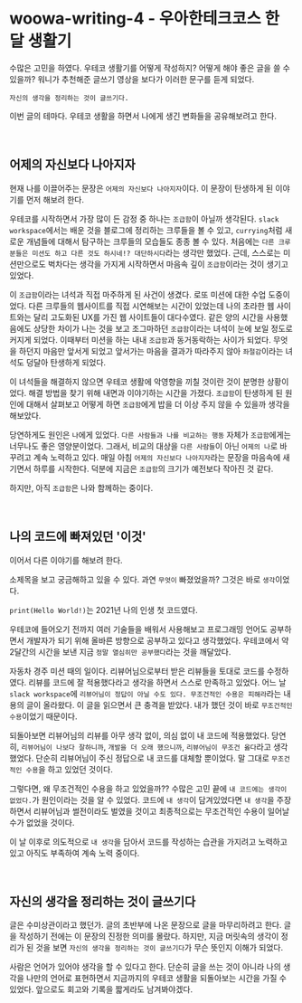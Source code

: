 # woowa-writing-4 - 우아한테크코스 한 달 생활기

수많은 고민을 하였다. 우테코 생활기를 어떻게 작성하지? 어떻게 해야 좋은 글을 쓸 수 있을까? 워니가 추천해준 글쓰기 영상을 보다가 이러한 문구를 듣게 되었다.

`자신의 생각을 정리하는 것이 글쓰기다.`

이번 글의 테마다. 우테코 생활을 하면서 나에게 생긴 변화들을 공유해보려고 한다.

<br>

## 어제의 자신보다 나아지자

현재 나를 이끌어주는 문장은 `어제의 자신보다 나아지자`이다. 이 문장이 탄생하게 된 이야기를 먼저 해보려 한다.

우테코를 시작하면서 가장 많이 든 감정 중 하나는 `조급함`이 아닐까 생각된다. `slack workspace`에서는 배운 것을 블로그에 정리하는 크루들을 볼 수 있고, `currying`처럼 새로운 개념들에 대해서 탐구하는 크루들의 모습들도 종종 볼 수 있다. 처음에는 `다른 크루분들은 미션도 하고 다른 것도 하시네!? 대단하시다`라는 생각만 했었다. 근데, 스스로는 미션만으로도 벅차다는 생각을 가지게 시작하면서 마음속 깊이 `조급함`이라는 것이 생기고 있었다.

이 `조급함`이라는 녀석과 직접 마주하게 된 사건이 생겼다. 로또 미션에 대한 수업 도중이었다. 다른 크루들의 웹사이트를 직접 시연해보는 시간이 있었는데 나의 초라한 웹 사이트와는 달리 고도화된 UX를 가진 웹 사이트들이 대다수였다. 같은 양의 시간을 사용했음에도 상당한 차이가 나는 것을 보고 조그마하던 `조급함`이라는 녀석이 눈에 보일 정도로 커지게 되었다. 이때부터 미션을 하는 내내 `조급함`과 동거동락하는 사이가 되었다. 무엇을 하던지 마음만 앞서게 되었고 앞서가는 마음을 결과가 따라주지 않아 `좌절감`이라는 녀석도 덩달아 탄생하게 되었다.

이 녀석들을 해결하지 않으면 우테코 생활에 악영향을 끼칠 것이란 것이 분명한 상황이었다. 해결 방법을 찾기 위해 내면과 이야기하는 시간을 가졌다. `조급함`이 탄생하게 된 원인에 대해서 살펴보고 어떻게 하면 `조급함`에게 밥을 더 이상 주지 않을 수 있을까 생각을 해보았다.

당연하게도 원인은 `나`에게 있었다. `다른 사람들과 나를 비교하는 행동` 자체가 `조급함`에게는 너무나도 좋은 영양분이었다. 그래서, 비교의 대상을 `다른 사람들`이 아닌 `어제의 나`로 바꾸려고 계속 노력하고 있다. 매일 아침 `어제의 자신보다 나아지자`라는 문장을 마음속에 새기면서 하루를 시작한다. 덕분에 지금은 `조급함`의 크기가 예전보다 작아진 것 같다.

하지만, 아직 `조급함`은 나와 함께하는 중이다.

<br>

## 나의 코드에 빠져있던 '이것'

이어서 다른 이야기를 해보려 한다.

소제목을 보고 궁금해하고 있을 수 있다. 과연 `무엇이` 빠졌었을까? 그것은 바로 `생각`이었다.

`print(Hello World!)`는 2021년 나의 인생 첫 코드였다.

우테코에 들어오기 전까지 여러 기술들을 배워서 사용해보고 프로그래밍 언어도 공부하면서 개발자가 되기 위해 올바른 방향으로 공부하고 있다고 생각했었다. 우테코에서 약 2달간의 시간을 보낸 지금 `정말 열심히만 공부했다`라는 것을 깨달았다.

자동차 경주 미션 때의 일이다. 리뷰어님으로부터 받은 리뷰들을 토대로 코드를 수정하였다. 리뷰를 코드에 잘 적용했다라고 생각을 하면서 스스로 만족하고 있었다. 어느 날 `slack workspace`에 `리뷰어님이 정답이 아닐 수도 있다. 무조건적인 수용은 피해라`라는 내용의 글이 올라왔다. 이 글을 읽으면서 큰 충격을 받았다. 내가 했던 것이 바로 `무조건적인 수용`이었기 때문이다.

되돌아보면 리뷰어님의 리뷰를 아무 생각 없이, 의심 없이 내 코드에 적용했었다. 당연히, `리뷰어님이 나보다 잘하니까`, `개발을 더 오래 했으니까`, `리뷰어님이 무조건 옳다`라고 생각했었다. 단순히 리뷰어님이 주신 정답으로 내 코드를 대체할 뿐이었다. 말 그대로 `무조건적인 수용`을 하고 있었던 것이다.

그렇다면, 왜 무조건적인 수용을 하고 있었을까?? 수많은 고민 끝에 `내 코드에는 생각이 없었다.`가 원인이라는 것을 알 수 있었다. 코드에 `내 생각`이 담겨있었다면 `내 생각`을 주장하면서 리뷰어님과 썰전이라도 벌였을 것이고 최종적으로는 무조건적인 수용이 일어날 수가 없었을 것이다.

이 날 이후로 의도적으로 `내 생각`을 담아서 코드를 작성하는 습관을 가지려고 노력하고 있고 아직도 부족하여 계속 노력 중이다.

<br>

## 자신의 생각을 정리하는 것이 글쓰기다

글은 수미상관이라고 했던가. 글의 초반부에 나온 문장으로 글을 마무리하려고 한다. 글을 작성하기 전에는 이 문장의 진정한 의미를 몰랐다. 하지만, 지금 머릿속의 생각이 정리가 된 것을 보면 `자신의 생각을 정리하는 것이 글쓰기다`가 무슨 뜻인지 이해가 되었다.

사람은 언어가 있어야 생각을 할 수 있다고 한다. 단순히 글을 쓰는 것이 아니라 나의 생각을 나만의 언어로 표현하면서 지금까지의 우테코 생활을 되돌아보는 시간을 가질 수 있었다. 앞으로도 회고와 기록을 짧게라도 남겨봐야겠다.
